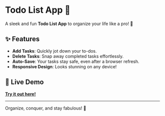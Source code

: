 # Todo List App 📝  

A sleek and fun **Todo List App** to organize your life like a pro! 🚀  

## ✨ Features  
- **Add Tasks**: Quickly jot down your to-dos.  
- **Delete Tasks**: Snap away completed tasks effortlessly.  
- **Auto-Save**: Your tasks stay safe, even after a browser refresh.  
- **Responsive Design**: Looks stunning on any device!  

## 🎉 Live Demo  
[**Try it out here!**](https://todo-list-dusky-delta.vercel.app/)  

---

Organize, conquer, and stay fabulous! 🌟  
